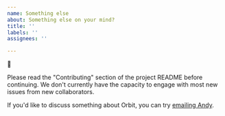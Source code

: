 ```yaml
---
name: Something else
about: Something else on your mind?
title: ''
labels: ''
assignees: ''

---
```


🛑

Please read the "Contributing" section of the project README before continuing. We don't currently have the capacity to engage with most new issues from new collaborators.

If you'd like to discuss something about Orbit, you can try [emailing Andy](mailto:andy@andymatuschak.org).
